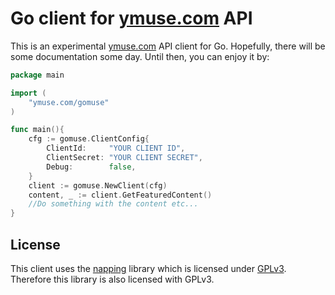 # Go client for [ymuse.com](https://ymuse.com) API

This is an experimental [ymuse.com](https://ymuse.com) API client for Go. Hopefully, there will
be some documentation some day. Until then, you can enjoy it by:

```go
package main

import (
	"ymuse.com/gomuse"
)

func main(){
	cfg := gomuse.ClientConfig{
		ClientId:     "YOUR CLIENT ID",
		ClientSecret: "YOUR CLIENT SECRET",
		Debug:        false,
	}
	client := gomuse.NewClient(cfg)
	content, _ := client.GetFeaturedContent()
	//Do something with the content etc...
}
```

## License

This client uses the [napping](https://github.com/jmcvetta/napping/)
library which is licensed under [GPLv3](https://www.gnu.org/licenses/gpl-3.0.en.html). Therefore this library is also
licensed with GPLv3.
